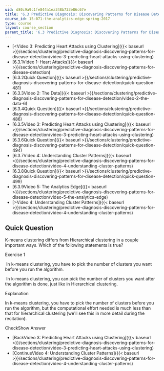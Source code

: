 ```yaml
---
uid: d80c9a9c1fe844a1ea348b733e86c67e
title: '6.3 Predictive Diagnosis: Discovering Patterns for Disease Detection '
course_id: 15-071-the-analytics-edge-spring-2017
type: course
layout: course_section
parent_title: '6.3 Predictive Diagnosis: Discovering Patterns for Disease Detection '
---
```


*   [<Video 3: Predicting Heart Attacks using Clustering]({{< baseurl >}}/sections/clustering/predictive-diagnosis-discovering-patterns-for-disease-detection/video-3-predicting-heart-attacks-using-clustering)
*   [6.3.1Video 1: Heart Attacks]({{< baseurl >}}/sections/clustering/predictive-diagnosis-discovering-patterns-for-disease-detection)
*   [6.3.2Quick Question]({{< baseurl >}}/sections/clustering/predictive-diagnosis-discovering-patterns-for-disease-detection/quick-question-481)
*   [6.3.3Video 2: The Data]({{< baseurl >}}/sections/clustering/predictive-diagnosis-discovering-patterns-for-disease-detection/video-2-the-data-6)
*   [6.3.4Quick Question]({{< baseurl >}}/sections/clustering/predictive-diagnosis-discovering-patterns-for-disease-detection/quick-question-486)
*   [6.3.5Video 3: Predicting Heart Attacks using Clustering]({{< baseurl >}}/sections/clustering/predictive-diagnosis-discovering-patterns-for-disease-detection/video-3-predicting-heart-attacks-using-clustering)
*   [6.3.6Quick Question]({{< baseurl >}}/sections/clustering/predictive-diagnosis-discovering-patterns-for-disease-detection/quick-question-494)
*   [6.3.7Video 4: Understanding Cluster Patterns]({{< baseurl >}}/sections/clustering/predictive-diagnosis-discovering-patterns-for-disease-detection/video-4-understanding-cluster-patterns)
*   [6.3.8Quick Question]({{< baseurl >}}/sections/clustering/predictive-diagnosis-discovering-patterns-for-disease-detection/quick-question-499)
*   [6.3.9Video 5: The Analytics Edge]({{< baseurl >}}/sections/clustering/predictive-diagnosis-discovering-patterns-for-disease-detection/video-5-the-analytics-edge)
*   [\>Video 4: Understanding Cluster Patterns]({{< baseurl >}}/sections/clustering/predictive-diagnosis-discovering-patterns-for-disease-detection/video-4-understanding-cluster-patterns)

Quick Question
--------------

K-means clustering differs from Hierarchical clustering in a couple important ways. Which of the following statements is true?

Exercise 1

&nbsp;In k-means clustering, you have to pick the number of clusters you want before you run the algorithm.&nbsp;

&nbsp;In k-means clustering, you can pick the number of clusters you want after the algorithm is done, just like in Hierarchical clustering.&nbsp;

Explanation

In k-means clustering, you have to pick the number of clusters before you run the algorithm, but the computational effort needed is much less than that for hierarchical clustering (we'll see this in more detail during the recitation).

CheckShow Answer

*   [BackVideo 3: Predicting Heart Attacks using Clustering]({{< baseurl >}}/sections/clustering/predictive-diagnosis-discovering-patterns-for-disease-detection/video-3-predicting-heart-attacks-using-clustering)
*   [ContinueVideo 4: Understanding Cluster Patterns]({{< baseurl >}}/sections/clustering/predictive-diagnosis-discovering-patterns-for-disease-detection/video-4-understanding-cluster-patterns)
